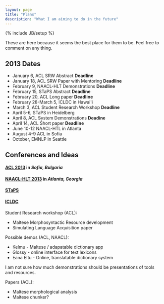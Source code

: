 ```yaml
---
layout: page
title: "Plans"
description: "What I am aiming to do in the future"
---
```

{% include JB/setup %}

These are here because it seems the best place for them to be. Feel free
to comment on any thing. 

## 2013 Dates

* January 6, ACL SRW Abstract **Deadline**
* January 18, ACL SRW Paper with Mentoring **Deadline**
* February 9, NAACL-HLT Demonstrations **Deadline**
* February 15, STaPS Abstract **Deadline**
* February 20, ACL Long paper **Deadline**
* February 28-March 5, ICLDC in Hawai'i
* March 3, ACL Student Research Workshop **Deadline**
* April 5-6, STaPS in Heidelberg
* April 8, ACL System Demonstrations **Deadine**
* April 14, ACL Short paper **Deadline**
* June 10-12 NAACL-HTL in Atlanta
* August 4-9 ACL in Sofia
* October, EMNLP in Seattle

## Conferences and Ideas

#### [ACL 2013](acl2013.org) in _Sofia, Bulgaria_
#### [NAACL-HLT 2013](http://naacl2013.naacl.org/) in _Atlanta, Georgia_
#### [STaPS](http://staps.stuts.eu/?page_id=271)
#### [ICLDC](http://nflrc.hawaii.edu/ICLDC/2013/)


Student Research workshop (ACL): 

* Maltese Morphosyntactic Resource development
* Simulating Language Acquisition paper

Possible demos (ACL, NAACL):  

* Kelmu - Maltese / adapatable dictionary app  
* Glossy  - online interface for text lexicons  
* Eana Eltu - Online, translatable dictionary system  

I am not sure how much demonstrations should be presentations of tools
and resources. 

Papers (ACL): 

* Maltese morphological analysis
* Maltese chunker?



